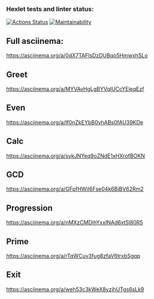 ### Hexlet tests and linter status:
[![Actions Status](https://github.com/zombym/java-project-61/workflows/hexlet-check/badge.svg)](https://github.com/zombym/java-project-61/actions)
[![Maintainability](https://api.codeclimate.com/v1/badges/5f81db24a8522414aa51/maintainability)](https://codeclimate.com/github/zombym/java-project-61/maintainability)

## Full asciinema:   
https://asciinema.org/a/0dX7TAFlsDzDUBqo5HmwxhSLo   
## Greet
https://asciinema.org/a/MYVAvHgLgBYVqIUCcYEieqEzf   
## Even
https://asciinema.org/a/lf0nZkEYbB0yhABs0fAU39KDe
## Calc
https://asciinema.org/a/sykJNYeq9oZNdE1xHXrofBOKN
## GCD
https://asciinema.org/a/GFpfHWiI6Fse04k6BiBV62Rm2
## Progression
https://asciinema.org/a/nMXzCMDihYxxINAd6xt5l80R5
## Prime
https://asciinema.org/a/rTqWCuv3fug8zfaV6trxbSgqp
## Exit
https://asciinema.org/a/weh53c3kWeX8yzjhUTgs6sLk9